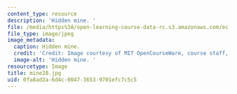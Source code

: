 ```yaml
---
content_type: resource
description: 'Hidden mine. '
file: /media/https%3A/open-learning-course-data-rc.s3.amazonaws.com/ec-s06-design-for-demining-spring-2007/0fa8ad2a6d4c004736539701efc7c5c5_mine20.jpg
file_type: image/jpeg
image_metadata:
  caption: Hidden mine.
  credit: 'Credit: Image courtesy of MIT OpenCourseWare, course staff, and students.'
  image-alt: 'Hidden mine. '
resourcetype: Image
title: mine20.jpg
uid: 0fa8ad2a-6d4c-0047-3653-9701efc7c5c5
---
```

